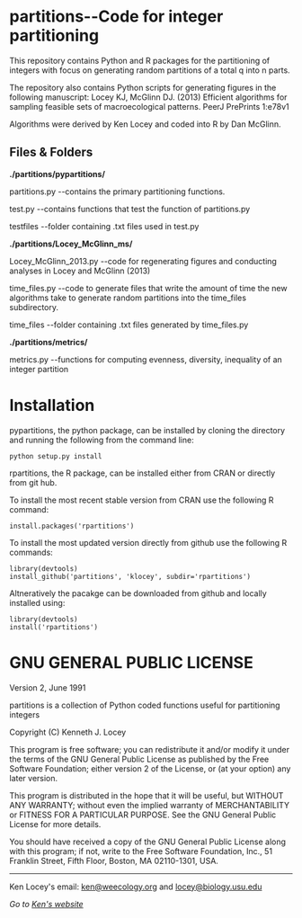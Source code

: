 partitions--Code for integer partitioning
=========================================

This repository contains Python and R packages for the partitioning of integers with focus on generating random partitions of a total q into n parts.

The repository also contains Python scripts for generating figures in the following manuscript:
Locey KJ, McGlinn DJ. (2013) Efficient algorithms for sampling feasible sets of macroecological patterns. PeerJ PrePrints 1:e78v1

Algorithms were derived by Ken Locey and coded into R by Dan McGlinn.

Files & Folders
---------------
**./partitions/pypartitions/**

partitions.py --contains the primary partitioning functions.

test.py --contains functions that test the function of partitions.py

testfiles --folder containing .txt files used in test.py


**./partitions/Locey\_McGlinn\_ms/**

Locey\_McGlinn\_2013.py --code for regenerating figures and conducting analyses in Locey and McGlinn (2013)

time_files.py --code to generate files that write the amount of time the new algorithms take to generate random partitions into the time_files subdirectory.

time_files --folder containing .txt files generated by time_files.py


**./partitions/metrics/**

metrics.py --functions for computing evenness, diversity, inequality of an integer partition


Installation
============
pypartitions, the python package, can be installed by cloning the directory and running the following from the command line:

    python setup.py install

rpartitions, the R package, can be installed either from CRAN or directly from git hub. 

To install the most recent stable version from CRAN use the following R command:

    install.packages('rpartitions')
    
To install the most updated version directly from github use the following R commands:

    library(devtools)
    install_github('partitions', 'klocey', subdir='rpartitions')

Altneratively the pacakge can be downloaded from github and locally installed using:

    library(devtools)
    install('rpartitions')

GNU GENERAL PUBLIC LICENSE
==========================
Version 2, June 1991

partitions is a collection of Python coded functions useful for
partitioning integers

Copyright (C) Kenneth J. Locey

This program is free software; you can redistribute it and/or
modify it under the terms of the GNU General Public License
as published by the Free Software Foundation; either version 2
of the License, or (at your option) any later version.

This program is distributed in the hope that it will be useful,
but WITHOUT ANY WARRANTY; without even the implied warranty of
MERCHANTABILITY or FITNESS FOR A PARTICULAR PURPOSE.  See the
GNU General Public License for more details.

You should have received a copy of the GNU General Public License
along with this program; if not, write to the Free Software
Foundation, Inc., 51 Franklin Street, Fifth Floor, Boston, MA  02110-1301, USA.

-------------------
Ken Locey's email: ken@weecology.org and locey@biology.usu.edu

*Go to [Ken's website](http://kenlocey.weecology.org)*
